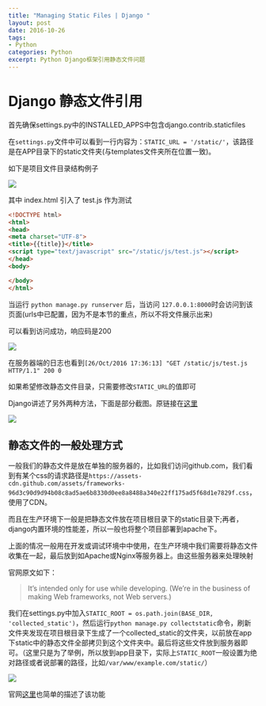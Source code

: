 ```yaml
---
title: "Managing Static Files | Django "
layout: post
date: 2016-10-26
tags:
- Python
categories: Python
excerpt: Python Django框架引用静态文件问题
---
```


# Django 静态文件引用

首先确保settings.py中的INSTALLED_APPS中包含django.contrib.staticfiles

在`settings.py`文件中可以看到一行内容为：`STATIC_URL = '/static/'`，该路径是在APP目录下的static文件夹(与templates文件夹所在位置一致)。

如下是项目文件目录结构例子

![](img/2016-10-26-python-django-static-file-01.png)

其中 index.html 引入了 test.js 作为测试

```html
<!DOCTYPE html>
<html>
<head>
<meta charset="UTF-8">
<title>{{title}}</title>
<script type="text/javascript" src="/static/js/test.js"></script>
</head>
<body>

</body>
</html>
```

当运行 `python manage.py runserver` 后，当访问 `127.0.0.1:8000`时会访问到该页面(urls中已配置，因为不是本节的重点，所以不将文件展示出来)

可以看到访问成功，响应码是200

![](img/2016-10-26-python-django-static-file-02.png)

在服务器端的日志也看到`[26/Oct/2016 17:36:13] "GET /static/js/test.js HTTP/1.1" 200 0`

如果希望修改静态文件目录，只需要修改`STATIC_URL`的值即可

Django讲述了另外两种方法，下面是部分截图。原链接在[这里](https://docs.djangoproject.com/en/1.10/howto/static-files/)

![](img/2016-10-26-python-django-static-file-04.png)

## 静态文件的一般处理方式

一般我们的静态文件是放在单独的服务器的，比如我们访问github.com，我们看到有某个css的请求路径是`https://assets-cdn.github.com/assets/frameworks-96d3c90d9d94b08c8ad5ae6b8330d0ee8a8488a340e22ff175ad5f68d1e7829f.css`，使用了CDN。

而且在生产环境下一般是把静态文件放在项目根目录下的static目录下;再者，django内置环境的性能差，所以一般也将整个项目部署到apache下。

上面的情况一般用在开发或调试环境中中使用，在生产环境中我们需要将静态文件收集在一起，最后放到如Apache或Nginx等服务器上。由这些服务器来处理映射

官网原文如下：

> It’s intended only for use while developing. (We’re in the business of making Web frameworks, not Web servers.)

我们在settings.py中加入`STATIC_ROOT = os.path.join(BASE_DIR, 'collected_static')`，然后运行`python manage.py collectstatic`命令，刷新文件夹发现在项目根目录下生成了一个collected_static的文件夹，以前放在app下static中的静态文件全部拷贝到这个文件夹中。最后将这些文件放到服务器即可。（这里只是为了举例，所以放到app目录下，实际上`STATIC_ROOT`一般设置为绝对路径或者说部署的路径，比如`/var/www/example.com/static/`）

![](img/2016-10-26-python-django-static-file-03.png)

官网[这里](https://docs.djangoproject.com/en/1.10/howto/static-files/#deployment)也简单的描述了该功能



